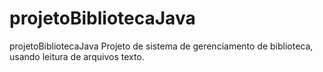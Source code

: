 # projetoBibliotecaJava
projetoBibliotecaJava
Projeto de sistema de gerenciamento de biblioteca, usando leitura de arquivos texto.
